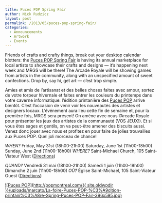 ```yaml
---
title: Puces POP Spring Fair
author: Nick Rudzicz
layout: post
permalink: /2013/05/puces-pop-spring-fair/
categories:
  - Announcements
  - Artwork
  - Events
---
```



Friends of crafts and crafty things, break out your desktop calendar blotters: the [Puces POP Spring Fair](http://popmontreal.com/events-tickets/la-foire-puces-pop-edition-printaniere-spring-puces-pop-fair/) is having its annual marketplace for local artists to showcase their crafts and designs &#8212; it&#8217;s happening next week and MRGS will be there!
The Arcade Royale will be showing games from artists in the community, along with an unspecified amount of sweet confections. Drop by, say hi, get art &#8212; c&#8217;est trop simple.
 


Amies et amis de l&#8217;artisanat et des belles choses faites avec amour, sortez de votre torpeur hivernale et faites entrer les couleurs du printemps dans votre caverne informatique: l&#8217;édition printanière des [Puces POP](http://popmontreal.com/events-tickets/la-foire-puces-pop-edition-printaniere-spring-puces-pop-fair/) arrive bientôt. C&#8217;est l&#8217;occasion de venir voir les nouveautés des artistes et designers locaux. L&#8217;événement aura lieu cette fin de semaine et, pour la première fois, MRGS sera présent!
On amène avec nous l&#8217;Arcade Royale pour présenter les jeux des artistes de la communauté (VOS JEUX!). Et si vous êtes sages et gentils, on va peut-être amener des biscuits aussi. Venez donc jouer avec nous et profitez en pour faire de jolies trouvailles aux Puces POP. Quel joli morceau de chance!
 

 

<p>

*WHEN?*
 Friday, May 31st (18h00-21h00)
 Saturday, June 1st (11h00-18h00)
 Sunday, June 2nd (11h00-18h00)
*WHERE?*
 Saint-Michael Church, 105 Saint-Viateur West
 ([Directions](https://maps.google.ca/maps?q=saint-michael+church,+montreal))
 

 

<p>

*QUAND?*
 Vendredi 31 mai (18h00-21h00)
 Samedi 1 juin (11h00-18h00)
 Dimanche 2 juin (11h00-18h00)
*OÙ?*
 Église Saint-Michael, 105 Saint-Viateur Ouest
 ([Directions](https://maps.google.ca/maps?q=saint-michael+church,+montreal))
 




 [![Puces POP](http://popmontreal.com/{{ site.oldwpdir }}/uploads/marcato/La-foire-Puces-POP-%C3%A9dition-printani%C3%A8re-Spring-Puces-POP-Fair-396x595.jpg)](http://popmontreal.com/events-tickets/la-foire-puces-pop-edition-printaniere-spring-puces-pop-fair/)


